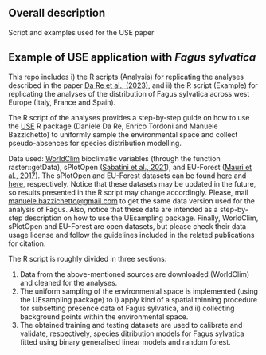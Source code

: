 ## Overall description
Script and examples used for the USE paper

## Example of USE application with *Fagus sylvatica*
This repo includes i) the R scripts (Analysis) for replicating the analyses described in the paper [Da Re et al., (2023)](https://doi.org/10.1111/2041-210X.14209), and ii) the R script (Example) for replicating the analyses of the distribution of Fagus sylvatica across west Europe (Italy, France and Spain). 

The R script of the analyses provides a step-by-step guide on how to use the [USE](https://github.com/danddr/USE) R package (Daniele Da Re, Enrico Tordoni and Manuele Bazzichetto) to uniformly sample the environmental space and collect pseudo-absences for species distribution modelling.

Data used: [WorldClim](https://www.worldclim.org/data/index.html) bioclimatic variables (through the function raster::getData), sPlotOpen ([Sabatini et al., 2021](https://doi.org/10.1111/geb.13346)), and EU-Forest ([Mauri et al., 2017](https://doi.org/10.1038/sdata.2016.123)). The sPlotOpen and EU-Forest datasets can be found [here](https://idata.idiv.de/ddm/Data/ShowData/3474?version=54) and [here](https://figshare.com/articles/dataset/Occurrences_location_shapefile/3497891?backTo=/collections/A_high-resolution_pan-European_tree_occurrence_dataset/3288407), respectively. Notice that these datasets may be updated in the future, so results presented in the R script may change accordingly. Please, mail manuele.bazzichetto@gmail.com to get the same data version used for the analysis of Fagus. Also, notice that these data are intended as a step-by-step description on how to use the UEsampling package. Finally, WorldClim, sPlotOpen and EU-Forest are open datasets, but please check their data usage license and follow the guidelines included in the related publications for citation.

The R script is roughly divided in three sections:
1) Data from the above-mentioned sources are downloaded (WorldClim) and cleaned for the analyses.
2) The uniform sampling of the environmental space is implemented (using the UEsampling package) to i) apply kind of a spatial thinning procedure for subsetting presence data of Fagus sylvatica, and ii) collecting background points within the environmental space.
3) The obtained training and testing datasets are used to calibrate and validate, respectively, species ditribution models for Fagus sylvatica fitted using binary generalised linear models and random forest.
